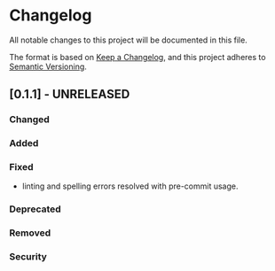 # Changelog
All notable changes to this project will be documented in this file.

The format is based on [Keep a Changelog](https://keepachangelog.com/en/1.0.0/),
and this project adheres to [Semantic Versioning](https://semver.org/spec/v2.0.0.html).


## [0.1.1] - UNRELEASED

### Changed

### Added

### Fixed
- linting and spelling errors resolved with pre-commit usage.

### Deprecated

### Removed

### Security
